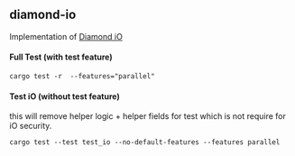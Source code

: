 ## diamond-io

Implementation of [Diamond iO](https://eprint.iacr.org/2025/236)

#### Full Test (with test feature)

```
cargo test -r  --features="parallel"
```

#### Test iO (without test feature) 
this will remove helper logic + helper fields for test which is not require for iO security.

```
cargo test --test test_io --no-default-features --features parallel
```